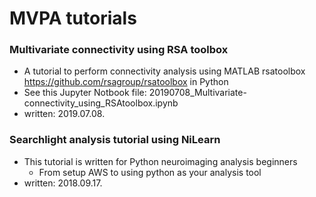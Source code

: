 # MVPA tutorials

### Multivariate connectivity using RSA toolbox
* A tutorial to perform connectivity analysis using MATLAB rsatoolbox https://github.com/rsagroup/rsatoolbox in Python
* See this Jupyter Notbook file: 20190708_Multivariate-connectivity_using_RSAtoolbox.ipynb
* written: 2019.07.08.

### Searchlight analysis tutorial using NiLearn
* This tutorial is written for Python neuroimaging analysis beginners
  * From setup AWS to using python as your analysis tool
* written: 2018.09.17.
